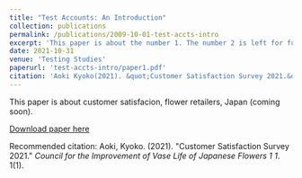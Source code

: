 ```yaml
---
title: "Test Accounts: An Introduction"
collection: publications
permalink: /publications/2009-10-01-test-accts-intro
excerpt: 'This paper is about the number 1. The number 2 is left for future work.'
date: 2021-10-31
venue: 'Testing Studies'
paperurl: 'test-accts-intro/paper1.pdf'
citation: 'Aoki Kyoko(2021). &quot;Customer Satisfaction Survey 2021.&quot; <i>Council for the Improvement of Vase Life of Japanese  Flowers 1</i>. 1(1).'
---
```

This paper is about customer satisfacion, flower retailers, Japan (coming soon).

[Download paper here](http://gerdaresearch.github.io/files/paper1.pdf)

Recommended citation: Aoki, Kyoko. (2021). "Customer Satisfaction Survey 2021." <i>Council for the Improvement of Vase Life of Japanese  Flowers 1 1</i>. 1(1).
